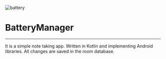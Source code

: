
![battery](https://user-images.githubusercontent.com/65492308/184400415-84c0f357-bc07-499f-aca4-a14d90797241.png)


# BatteryManager
------------------------------------------------------------------
It is a simple note taking app. Written in Kotlin and implementing Android libraries. All changes are saved in the room database.
